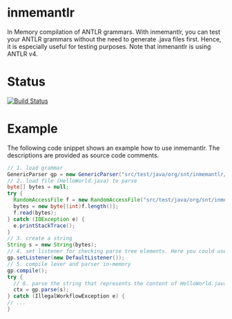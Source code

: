 # inmemantlr
In Memory compilation of ANTLR grammars. With inmemantlr, you can test your
ANTLR grammars without the need to generate .java files first. Hence, it is
especially useful for testing purposes. Note that inmenantlr is using ANTLR v4.

# Status
[![Build Status](https://travis-ci.org/julianthome/inmemantlr.svg?branch=master)](https://travis-ci.org/julianthome/inmemantlr.svg?branch=master)

# Example

The following code snippet shows an example how to use inmemantlr. The descriptions are provided as source code comments.

``` java
// 1. load grammar
GenericParser gp = new GenericParser("src/test/java/org/snt/inmemantlr/Java.g4", "Java");
// 2. load file (HelloWorld.java) to parse
byte[] bytes = null;
try {
  RandomAccessFile f = new RandomAccessFile("src/test/java/org/snt/inmemantlr/HelloWorld.java", "r");
  bytes = new byte[(int)f.length()];
  f.read(bytes);
} catch (IOException e) {
  e.printStackTrace();
}
// 3. create a string
String s = new String(bytes);
// 4. set listener for checking parse tree elements. Here you could use any ParseTreeListener implementation.
gp.setListener(new DefaultListener());
// 5. compile lexer and parser in-memory
gp.compile();
try {
  // 6. parse the string that represents the content of HelloWorld.java
  ctx = gp.parse(s);
} catch (IllegalWorkflowException e) {
// ...
}
```
